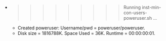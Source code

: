 * >>>>>>>>> Running inst-min-con-users-poweruser.sh ...
  * Created poweruser: Username/pwd = poweruser/poweruser.
  * Disk size = 1816788K. Space Used = 36K. Runtime = 00:00:00:01.
